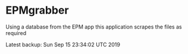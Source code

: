 # EPMgrabber
Using a database from the EPM app this application scrapes the files as required


Latest backup: Sun Sep 15 23:34:02 UTC 2019
